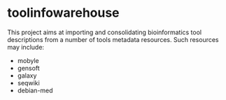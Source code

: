 toolinfowarehouse
=================
This project aims at importing and consolidating bioinformatics tool descriptions from a number of tools metadata resources. Such resources may include:
- mobyle
- gensoft
- galaxy
- seqwiki
- debian-med
